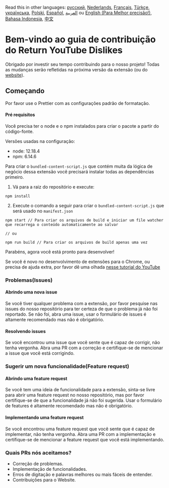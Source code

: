 Read this in other languages: [русский](CONTRIBUTINGru.md), [Nederlands](CONTRIBUTINGnl.md), [Français](CONTRIBUTINGfr.md), [Türkçe](CONTRIBUTINGtr.md), [українська](CONTRIBUTINGuk.md), [Polski](CONTRIBUTINGpl.md), [Español](CONTRIBUTINGes.md), [العربية](CONTRIBUTINGar.md) ou [English (Para Melhor precisão!)](CONTRIBUTING.md), [Bahasa Indonesia](CONTRIBUTINGid.md), [中文](CONTRIBUTINGcn.md)


# Bem-vindo ao guia de contribuição do Return YouTube Dislikes

Obrigado por investir seu tempo contribuindo para o nosso projeto! Todas as mudanças serão refletidas na próxima versão da extensão (ou do [website](https://www.returnyoutubedislike.com/)).

## Começando

Por favor use o Prettier com as configurações padrão de formatação.

#### Pré requisitos

Você precisa ter o node e o npm instalados para criar o pacote a partir do código-fonte.

Versões usadas na configuração:

- node: 12.18.4
- npm: 6.14.6

Para criar o `bundled-content-script.js` que contém muita da lógica de negócio dessa extensão você precisará instalar todas as dependências primeiro.

1. Vá para a raiz do repositório e execute:

```
npm install
```

2. Execute o comando a seguir para criar o `bundled-content-script.js` que será usado no `manifest.json`

```
npm start // Para criar os arquivos de build e iniciar um file watcher que recarrega o conteúdo automaticamente ao salvar

// ou

npm run build // Para criar os arquivos de build apenas uma vez
```

Parabéns, agora você está pronto para desenvolver!

Se você é novo no desenvolvimento de extensões para o Chrome, ou precisa de ajuda extra, por favor dê uma olhada [nesse tutorial do YouTube](https://www.youtube.com/watch?v=mdOj6HYE3_0)

### Problemas(Issues)

#### Abrindo uma nova issue

Se você tiver qualquer problema com a extensão, por favor pesquise nas issues do nosso repositório para ter certeza de que o problema já não foi reportado. Se não foi, abra uma issue, usar o formulário de issues é altamente recomendado mas não é obrigatório.

#### Resolvendo issues

Se você encontrou uma issue que você sente que é capaz de corrigir, não tenha vergonha. Abra uma PR com a correção e certifique-se de mencionar a issue que você está corrigindo.

### Sugerir um nova funcionalidade(Feature request)

#### Abrindo uma feature request

Se você tem uma ideia de funcionalidade para a extensão, sinta-se livre para abrir uma feature request no nosso repositório, mas por favor certifique-se de que a funcionalidade já não foi sugerida. Usar o formulário de features é altamente recomendado mas não é obrigatório.

#### Implementando uma feature request

Se você encontrou uma feature request que você sente que é capaz de implementar, não tenha vergonha. Abra uma PR com a implementação e certifique-se de mencionar a feature request que você está implementando.

### Quais PRs nós aceitamos?

- Correção de problemas.
- Implementação de funcionalidades.
- Erros de digitação e palavras melhores ou mais fáceis de entender.
- Contribuições para o Website.
